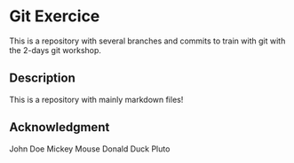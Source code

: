 # Git Exercice

This is a repository with several branches and commits to train with git with the 2-days git workshop.

## Description

This is a repository with mainly markdown files!

## Acknowledgment

John Doe
Mickey Mouse
Donald Duck
Pluto
